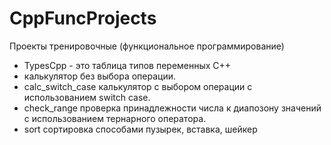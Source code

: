 # CppFuncProjects
Проекты тренировочные (функциональное программирование)
- TypesCpp - это таблица типов переменных C++
- калькулятор без выбора операции.
- calc_switch_case калькулятор с выбором операции с использованием switch case.
- check_range проверка принадлежности числа к диапозону значений с использованием тернарного оператора.
- sort сортировка способами пузырек, вставка, шейкер
